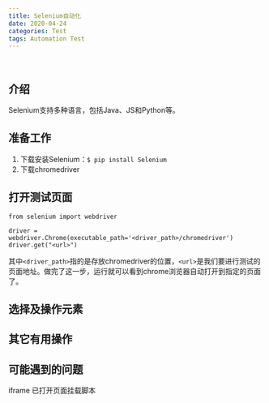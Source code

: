 ```yaml
---
title: Selenium自动化
date: 2020-04-24
categories: Test
tags: Automation Test
---
```


&nbsp;

<!--more-->

## 介绍
Selenium支持多种语言，包括Java、JS和Python等。

## 准备工作
1. 下载安装Selenium：```$ pip install Selenium```
2. 下载chromedriver

## 打开测试页面
```
from selenium import webdriver

driver = webdriver.Chrome(executable_path='<driver_path>/chromedriver')
driver.get("<url>")
```
其中```<driver_path>```指的是存放chromedriver的位置，```<url>```是我们要进行测试的页面地址。做完了这一步，运行就可以看到chrome浏览器自动打开到指定的页面了。

## 选择及操作元素

## 其它有用操作

## 可能遇到的问题
iframe
已打开页面挂载脚本
